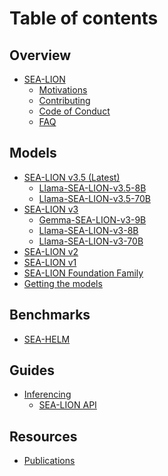 # Table of contents

## Overview

* [SEA-LION](README.md)
  * [Motivations](overview/why_sea-lion.md)
  * [Contributing](overview/contributions.md)
  * [Code of Conduct](overview/code_of_conduct.md)
  * [FAQ](overview/faq.md)

## Models

* [SEA-LION v3.5 (Latest)](models/sea-lion-v3.5/sea-lion-v3.5.md)
  * [Llama-SEA-LION-v3.5-8B](models/sea-lion-v3.5/llama-sea-lion-v3.5-8B.md)
  * [Llama-SEA-LION-v3.5-70B](models/sea-lion-v3.5/llama-sea-lion-v3.5-70B.md)
* [SEA-LION v3](models/sea-lion-v3/sea-lion-v3.md)
  * [Gemma-SEA-LION-v3-9B](models/sea-lion-v3/gemma-sea-lion-v3-9B.md)
  * [Llama-SEA-LION-v3-8B](models/sea-lion-v3/llama-sea-lion-v3-8B.md)
  * [Llama-SEA-LION-v3-70B](models/sea-lion-v3/llama-sea-lion-v3-70B.md)
* [SEA-LION v2](models/sea-lion-v2/sea-lion-v2.md)
* [SEA-LION v1](models/sea-lion-v1/sea-lion-v1.md)
* [SEA-LION Foundation Family](models/sea-lion_adaptations.md)
* [Getting the models](models/download_models.md)

## Benchmarks

* [SEA-HELM](benchmarks/sea-helm.md)

<!-- Uncomment the items below as and when the content becomes available -->
## Guides

* [Inferencing](guides/inferencing/README.md)
  * [SEA-LION API](guides/inferencing/api.md)
  <!-- * [SEA-LION on Local](guides/inferencing/local_hosting.md) -->
  <!-- * [SEA-LION on Cloud](guides/inferencing/cloud_hosting.md) -->
<!-- * [Prompting](guides/prompting/README.md)
* [Fine-tuning](guides/finetuning/README.md)
* [Example Use Cases](guides/use_cases/README.md) -->

## Resources

* [Publications](resources/publications.md)
